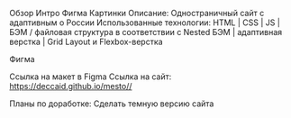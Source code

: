 Обзор
Интро
Фигма
Картинки 
Описание: Одностраничный сайт с адаптивным о России
Использованные технологии: HTML | CSS | JS | БЭМ / файловая структура в соответствии с Nested БЭМ | адаптивная верстка | Grid Layout и Flexbox-верстка

Фигма

Ссылка на макет в Figma
Ссылка на сайт: https://deccaid.github.io/mesto//

Планы по доработке: Сделать темную версию сайта
